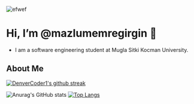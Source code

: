 ![efwef](https://i.pinimg.com/736x/99/23/4a/99234a04e823794659e09a56f37b9716.jpg)

 # Hi, I’m @mazlumemregirgin 👋 #
- I am a software engineering student at Mugla Sitki Kocman University.
  
## About Me ##


  [![DenverCoder1's github streak](https://github-readme-streak-stats.herokuapp.com/?user=mazlumemregirgin&theme=blue-green)](https://github.com/DenverCoder1/github-readme-streak-stats)
<!---
mazlumemregirgin/mazlumemregirgin is a ✨ special ✨ repository because its `README.md` (this file) appears on your GitHub profile.
You can click the Preview link to take a look at your changes.
--->
![Anurag's GitHub stats](https://github-readme-stats.vercel.app/api?username=mazlumemregirgin&show_icons=true&theme=radical)
[![Top Langs](https://github-readme-stats.vercel.app/api/top-langs/?username=mazlumemregirgin&layout=donut-vertical)](https://github.com/anuraghazra/github-readme-stats)
